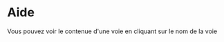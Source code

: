 # Aide

Vous pouvez voir le contenue d'une voie en cliquant sur le nom de la voie

[](../images/ui/addto)
